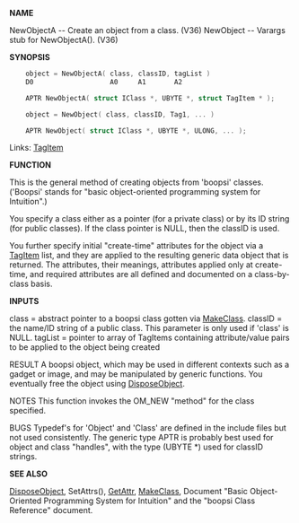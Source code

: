 
**NAME**

NewObjectA -- Create an object from a class. (V36)
NewObject -- Varargs stub for NewObjectA(). (V36)

**SYNOPSIS**

```c
    object = NewObjectA( class, classID, tagList )
    D0                   A0     A1       A2

    APTR NewObjectA( struct IClass *, UBYTE *, struct TagItem * );

    object = NewObject( class, classID, Tag1, ... )

    APTR NewObject( struct IClass *, UBYTE *, ULONG, ... );

```
Links: [TagItem](_012E.md) 

**FUNCTION**

This is the general method of creating objects from 'boopsi' classes.
('Boopsi' stands for &#034;basic object-oriented programming system for
Intuition&#034;.)

You specify a class either as a pointer (for a private class) or
by its ID string (for public classes).  If the class pointer
is NULL, then the classID is used.

You further specify initial &#034;create-time&#034; attributes for the
object via a [TagItem](_012E.md) list, and they are applied to the resulting
generic data object that is returned.  The attributes, their meanings,
attributes applied only at create-time, and required attributes
are all defined and documented on a class-by-class basis.

**INPUTS**

class = abstract pointer to a boopsi class gotten via [MakeClass](MakeClass.md).
classID = the name/ID string of a public class.  This parameter is
only used if 'class' is NULL.
tagList = pointer to array of TagItems containing attribute/value
pairs to be applied to the object being created

RESULT
A boopsi object, which may be used in different contexts such
as a gadget or image, and may be manipulated by generic functions.
You eventually free the object using [DisposeObject](DisposeObject.md).

NOTES
This function invokes the OM_NEW &#034;method&#034; for the class specified.

BUGS
Typedef's for 'Object' and 'Class' are defined in the include
files but not used consistently.  The generic type APTR is
probably best used for object and class &#034;handles&#034;, with the
type (UBYTE *) used for classID strings.

**SEE ALSO**

[DisposeObject](DisposeObject.md), SetAttrs(), [GetAttr](GetAttr.md), [MakeClass](MakeClass.md),
Document &#034;Basic Object-Oriented Programming System for Intuition&#034;
and the &#034;boopsi Class Reference&#034; document.

